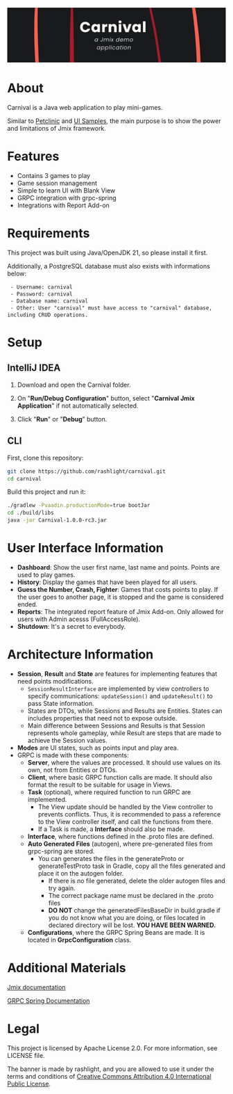 ![Carnival Banner Image](./.github/banner.jpg)

# About

Carnival is a Java web application to play mini-games.


Similar to [Petclinic](https://github.com/jmix-framework/jmix-petclinic-2) and [UI Samples](https://github.com/jmix-framework/jmix-samples-2), the main purpose is to show the power and limitations of Jmix framework.

# Features
 - Contains 3 games to play
 - Game session management
 - Simple to learn UI with Blank View
 - GRPC integration with grpc-spring
 - Integrations with Report Add-on

# Requirements

This project was built using Java/OpenJDK 21, so please install it first.

Additionally, a PostgreSQL database must also exists with informations below:
```
 - Username: carnival
 - Password: carnival
 - Database name: carnival
 - Other: User "carnival" must have access to "carnival" database, including CRUD operations.
```

# Setup

## IntelliJ IDEA

1. Download and open the Carnival folder. 

2. On "**Run/Debug Configuration**" button, select "**Carnival Jmix Application**" if not automatically selected.

3. Click "**Run**" or "**Debug**" button.

## CLI

First, clone this repository:

```bash
git clone https://github.com/rashlight/carnival.git
cd carnival
```

Build this project and run it:

```bash
./gradlew -Pvaadin.productionMode=true bootJar
cd ./build/libs
java -jar Carnival-1.0.0-rc3.jar
```

# User Interface Information

 - **Dashboard**: Show the user first name, last name and points. Points are used to play games.
 - **History**: Display the games that have been played for all users.
 - **Guess the Number, Crash, Fighter**: Games that costs points to play. If the user goes to another page, it is stopped and the game is considered ended.
 - **Reports**: The integrated report feature of Jmix Add-on. Only allowed for users with Admin acesss (FullAccessRole).
 - **Shutdown**: It's a secret to everybody.

# Architecture Information
 - **Session**, **Result** and **State** are features for implementing features that need points modifications.
   - ```SessionResultInterface``` are implemented by view controllers to specify communications: 
   ```updateSession()``` and ```updateResult()``` to pass State information.
   - States are DTOs, while Sessions and Results are Entities. States can includes properties that need not to expose outside.
   - Main difference between Sessions and Results is that Session represents whole gameplay, while Result are steps that are made to achieve the Session values.
 - **Modes** are UI states, such as points input and play area.
 - GRPC is made with these components:
   - **Server**, where the values are processed. It should use values on its own, not from Entities or DTOs.
   - **Client**, where basic GRPC function calls are made. It should also format the result to be suitable for usage in Views.
   - **Task** (optional), where required function to run GRPC are implemented.
     - The View update should be handled by the View controller to prevents conflicts. Thus, it is recommended to pass a reference to the View controller itself, and call the functions from there.
     - If a Task is made, a **Interface** should also be made.
   - **Interface**, where functions defined in the .proto files are defined.
   - **Auto Generated Files** (autogen), where pre-generated files from grpc-spring are stored.
     - You can generates the files in the generateProto or generateTestProto task in Gradle, copy all the files generated and place it on the autogen folder.
       - If there is no file generated, delete the older autogen files and try again.
       - The correct package name must be declared in the .proto files
       - **DO NOT** change the generatedFilesBaseDir in build.gradle if you do not know what you are doing, or files located in declared directory will be lost. **YOU HAVE BEEN WARNED.**
   - **Configurations**, where the GRPC Spring Beans are made. It is located in **GrpcConfiguration** class.

# Additional Materials

[Jmix documentation](https://docs.jmix.io/jmix/intro.html)

[GRPC Spring Documentation](https://grpc-ecosystem.github.io/grpc-spring/)

# Legal
This project is licensed by Apache License 2.0. For more information, see LICENSE file.

The banner is made by rashlight, and you are allowed to use it under the terms and conditions of [Creative Commons Attribution 4.0 International Public License](https://creativecommons.org/licenses/by/4.0/legalcode.txt).
